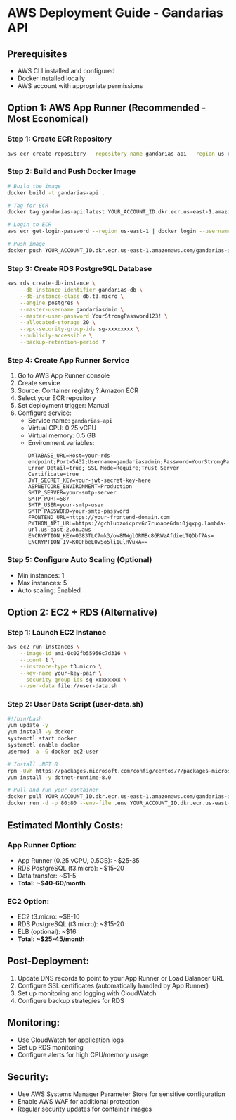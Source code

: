 # AWS Deployment Guide - Gandarias API

## Prerequisites
- AWS CLI installed and configured
- Docker installed locally
- AWS account with appropriate permissions

## Option 1: AWS App Runner (Recommended - Most Economical)

### Step 1: Create ECR Repository
```bash
aws ecr create-repository --repository-name gandarias-api --region us-east-1
```

### Step 2: Build and Push Docker Image
```bash
# Build the image
docker build -t gandarias-api .

# Tag for ECR
docker tag gandarias-api:latest YOUR_ACCOUNT_ID.dkr.ecr.us-east-1.amazonaws.com/gandarias-api:latest

# Login to ECR
aws ecr get-login-password --region us-east-1 | docker login --username AWS --password-stdin YOUR_ACCOUNT_ID.dkr.ecr.us-east-1.amazonaws.com

# Push image
docker push YOUR_ACCOUNT_ID.dkr.ecr.us-east-1.amazonaws.com/gandarias-api:latest
```

### Step 3: Create RDS PostgreSQL Database
```bash
aws rds create-db-instance \
    --db-instance-identifier gandarias-db \
    --db-instance-class db.t3.micro \
    --engine postgres \
    --master-username gandariasdmin \
    --master-user-password YourStrongPassword123! \
    --allocated-storage 20 \
    --vpc-security-group-ids sg-xxxxxxxx \
    --publicly-accessible \
    --backup-retention-period 7
```

### Step 4: Create App Runner Service
1. Go to AWS App Runner console
2. Create service
3. Source: Container registry ? Amazon ECR
4. Select your ECR repository
5. Set deployment trigger: Manual
6. Configure service:
   - Service name: `gandarias-api`
   - Virtual CPU: 0.25 vCPU
   - Virtual memory: 0.5 GB
   - Environment variables:
     ```
     DATABASE_URL=Host=your-rds-endpoint;Port=5432;Username=gandariasadmin;Password=YourStrongPassword123!;Database=gandarias;Include Error Detail=true; SSL Mode=Require;Trust Server Certificate=true
     JWT_SECRET_KEY=your-jwt-secret-key-here
     ASPNETCORE_ENVIRONMENT=Production
     SMTP_SERVER=your-smtp-server
     SMTP_PORT=587
     SMTP_USER=your-smtp-user
     SMTP_PASSWORD=your-smtp-password
     FRONTEND_URL=https://your-frontend-domain.com
     PYTHON_API_URL=https://gchlubzoicprv6c7ruoaoe6dmi0jqxpg.lambda-url.us-east-2.on.aws
     ENCRYPTION_KEY=O383TLC7mk3/ow8MWglORMBc8GRWzAfdieLTQDbf7As=
     ENCRYPTION_IV=KOOFbeLOvSo5li1ulRVuxA==
     ```

### Step 5: Configure Auto Scaling (Optional)
- Min instances: 1
- Max instances: 5
- Auto scaling: Enabled

## Option 2: EC2 + RDS (Alternative)

### Step 1: Launch EC2 Instance
```bash
aws ec2 run-instances \
    --image-id ami-0c02fb55956c7d316 \
    --count 1 \
    --instance-type t3.micro \
    --key-name your-key-pair \
    --security-group-ids sg-xxxxxxxx \
    --user-data file://user-data.sh
```

### Step 2: User Data Script (user-data.sh)
```bash
#!/bin/bash
yum update -y
yum install -y docker
systemctl start docker
systemctl enable docker
usermod -a -G docker ec2-user

# Install .NET 8
rpm -Uvh https://packages.microsoft.com/config/centos/7/packages-microsoft-prod.rpm
yum install -y dotnet-runtime-8.0

# Pull and run your container
docker pull YOUR_ACCOUNT_ID.dkr.ecr.us-east-1.amazonaws.com/gandarias-api:latest
docker run -d -p 80:80 --env-file .env YOUR_ACCOUNT_ID.dkr.ecr.us-east-1.amazonaws.com/gandarias-api:latest
```

## Estimated Monthly Costs:

### App Runner Option:
- App Runner (0.25 vCPU, 0.5GB): ~$25-35
- RDS PostgreSQL (t3.micro): ~$15-20
- Data transfer: ~$1-5
- **Total: ~$40-60/month**

### EC2 Option:
- EC2 t3.micro: ~$8-10
- RDS PostgreSQL (t3.micro): ~$15-20
- ELB (optional): ~$16
- **Total: ~$25-45/month**

## Post-Deployment:
1. Update DNS records to point to your App Runner or Load Balancer URL
2. Configure SSL certificates (automatically handled by App Runner)
3. Set up monitoring and logging with CloudWatch
4. Configure backup strategies for RDS

## Monitoring:
- Use CloudWatch for application logs
- Set up RDS monitoring
- Configure alerts for high CPU/memory usage

## Security:
- Use AWS Systems Manager Parameter Store for sensitive configuration
- Enable AWS WAF for additional protection
- Regular security updates for container images